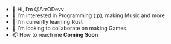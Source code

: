 - 👋 Hi, I’m @ArrODevv
- 👀 I’m interested in Programming (:p), making Music and more
- 🌱 I’m currently learning Rust
- 💞️ I’m looking to collaborate on making Games.
- 📫 How to reach me **Coming Soon**

<!---
ArrODevv/ArrODevv is a ✨ special ✨ repository because its `README.md` (this file) appears on your GitHub profile.
You can click the Preview link to take a look at your changes.
--->

